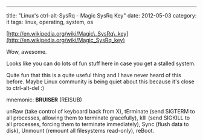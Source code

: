 ---
title: "Linux's ctrl-alt-SysRq - Magic SysRq Key"
date: 2012-05-03
category: it
tags: linux, operating, system, os

[http://en.wikipedia.org/wiki/Magic\_SysRq\_key](http://en.wikipedia.org/wiki/Magic_SysRq_key)

Wow, awesome.

Looks like you can do lots of fun stuff here in case you get a stalled system.

Quite fun that this is a quite useful thing and I have never heard of this before. Maybe Linux community is being quiet about this because it's close to ctrl-alt-del :)

mnemonic: **BRUISER** (REISUB)

unRaw      (take control of keyboard back from X),
 tErminate (send SIGTERM to all processes, allowing them to terminate gracefully),
 kIll      (send SIGKILL to all processes, forcing them to terminate immediately),
  Sync     (flush data to disk),
  Unmount  (remount all filesystems read-only),
reBoot.
